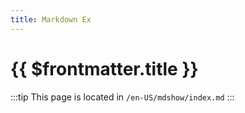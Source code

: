 ```yaml
---
title: Markdown Ex
---
```


# {{ $frontmatter.title }}

:::tip
This page is located in `/en-US/mdshow/index.md`
:::

